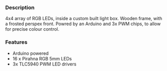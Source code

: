 ### Description

4x4 array of RGB LEDs, inside a custom built light box. Wooden frame, with a frosted perspex front.
Powred by an Arduino and 3x PWM chips, to allow for precise colour control.

### Features

- Arduino powered
- 16 x Pirahna RGB 5mm LEDs
- 3x TLC5940 PWM LED drivers